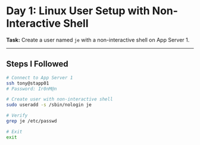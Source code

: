 # Day 1: Linux User Setup with Non-Interactive Shell

**Task:** Create a user named `je` with a non-interactive shell on App Server 1.

---

## Steps I Followed

```bash
# Connect to App Server 1
ssh tony@stapp01
# Password: Ir0nM@n

# Create user with non-interactive shell
sudo useradd -s /sbin/nologin je

# Verify
grep je /etc/passwd

# Exit
exit


